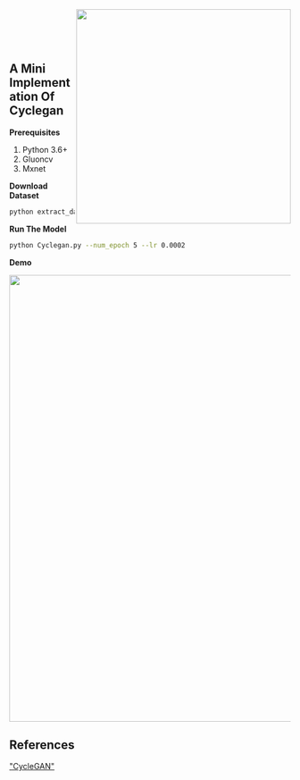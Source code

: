 <img src='./img/horse2zebra.gif' align="right" width=384>

<br><br><br>

## A Mini Implementation Of Cyclegan


**Prerequisites**
1. Python 3.6+
2. Gluoncv
3. Mxnet


**Download  Dataset**
```bash
python extract_data.py
```

**Run The Model**
```bash
python Cyclegan.py --num_epoch 5 --lr 0.0002
```

**Demo**

<img src="https://junyanz.github.io/CycleGAN/images/teaser_high_res.jpg" width="800"/>


## References
["CycleGAN"](https://arxiv.org/abs/1703.10593)
